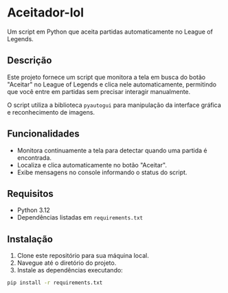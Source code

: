 # Aceitador-lol

Um script em Python que aceita partidas automaticamente no League of Legends.

## Descrição

Este projeto fornece um script que monitora a tela em busca do botão "Aceitar" no League of Legends e clica nele automaticamente, permitindo que você entre em partidas sem precisar interagir manualmente.

O script utiliza a biblioteca `pyautogui` para manipulação da interface gráfica e reconhecimento de imagens.

## Funcionalidades

- Monitora continuamente a tela para detectar quando uma partida é encontrada.
- Localiza e clica automaticamente no botão "Aceitar".
- Exibe mensagens no console informando o status do script.

## Requisitos

- Python 3.12
- Dependências listadas em `requirements.txt`

## Instalação

1. Clone este repositório para sua máquina local.
2. Navegue até o diretório do projeto.
3. Instale as dependências executando:
```bash
pip install -r requirements.txt
```

   